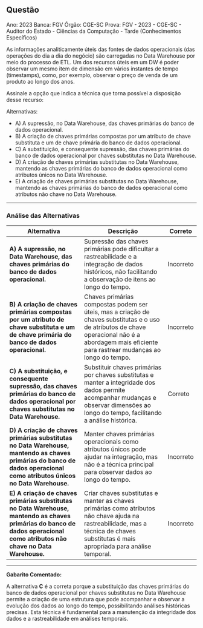 ## Questão

Ano: 2023 Banca: FGV Órgão: CGE-SC Prova: FGV - 2023 - CGE-SC - Auditor do Estado - Ciências da Computação - Tarde (Conhecimentos Específicos)

As informações analiticamente úteis das fontes de dados operacionais (das operações do dia a dia do negócio) são carregadas no Data Warehouse por meio do processo de ETL. Um dos recursos úteis em um DW é poder observar um mesmo item de dimensão em vários instantes de tempo (timestamps), como, por exemplo, observar o preço de venda de um produto ao longo dos anos.

Assinale a opção que indica a técnica que torna possível a disposição desse recurso:

Alternativas:
- A) A supressão, no Data Warehouse, das chaves primárias do banco de dados operacional.
- B) A criação de chaves primárias compostas por um atributo de chave substituta e um de chave primária do banco de dados operacional.
- C) A substituição, e consequente supressão, das chaves primárias do banco de dados operacional por chaves substitutas no Data Warehouse.
- D) A criação de chaves primárias substitutas no Data Warehouse, mantendo as chaves primárias do banco de dados operacional como atributos únicos no Data Warehouse.
- E) A criação de chaves primárias substitutas no Data Warehouse, mantendo as chaves primárias do banco de dados operacional como atributos não chave no Data Warehouse.

---

### Análise das Alternativas

| Alternativa | Descrição                                                                                                           | Correto |
|-------------|---------------------------------------------------------------------------------------------------------------------|---------|
| **A) A supressão, no Data Warehouse, das chaves primárias do banco de dados operacional.** | Supressão das chaves primárias pode dificultar a rastreabilidade e a integração de dados históricos, não facilitando a observação de itens ao longo do tempo. | Incorreto |
| **B) A criação de chaves primárias compostas por um atributo de chave substituta e um de chave primária do banco de dados operacional.** | Chaves primárias compostas podem ser úteis, mas a criação de chaves substitutas e o uso de atributos de chave operacional não é a abordagem mais eficiente para rastrear mudanças ao longo do tempo. | Incorreto |
| **C) A substituição, e consequente supressão, das chaves primárias do banco de dados operacional por chaves substitutas no Data Warehouse.** | Substituir chaves primárias por chaves substitutas e manter a integridade dos dados permite acompanhar mudanças e observar dimensões ao longo do tempo, facilitando a análise histórica. | Correto |
| **D) A criação de chaves primárias substitutas no Data Warehouse, mantendo as chaves primárias do banco de dados operacional como atributos únicos no Data Warehouse.** | Manter chaves primárias operacionais como atributos únicos pode ajudar na integração, mas não é a técnica principal para observar dados ao longo do tempo. | Incorreto |
| **E) A criação de chaves primárias substitutas no Data Warehouse, mantendo as chaves primárias do banco de dados operacional como atributos não chave no Data Warehouse.** | Criar chaves substitutas e manter as chaves primárias como atributos não chave ajuda na rastreabilidade, mas a técnica de chaves substitutas é mais apropriada para análise temporal. | Incorreto |

---

**Gabarito Comentado:**

A alternativa **C** é a correta porque a substituição das chaves primárias do banco de dados operacional por chaves substitutas no Data Warehouse permite a criação de uma estrutura que pode acompanhar e observar a evolução dos dados ao longo do tempo, possibilitando análises históricas precisas. Esta técnica é fundamental para a manutenção da integridade dos dados e a rastreabilidade em análises temporais.
